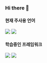 ### Hi there 👋

<!--
**dorikoak/dorikoak** is a ✨ _special_ ✨ repository because its `README.md` (this file) appears on your GitHub profile.

Here are some ideas to get you started:

- 🔭 I’m currently working on ...
- 🌱 I’m currently learning ...
- 👯 I’m looking to collaborate on ...
- 🤔 I’m looking for help with ...
- 💬 Ask me about ...
- 📫 How to reach me: ...
- 😄 Pronouns: ...
- ⚡ Fun fact: ...
-->

#### 현재 주사용 언어
<img src="https://img.shields.io/badge/Java-007396?style=flat-square&logo=Java&logoColor=white"/>  <img src="https://img.shields.io/badge/JavaScript-F7DF1E?style=flat-square&logo=JavaScript&logoColor=black"/>


#### 학습중인 프레임워크

<img src="https://img.shields.io/badge/React Native-61DAFB?style=flat-square&logo=React&logoColor=black"/>  <img src="https://img.shields.io/badge/Spring Boot-6DB33F?style=flat-square&logo=SpringBoot&logoColor=white"/>

